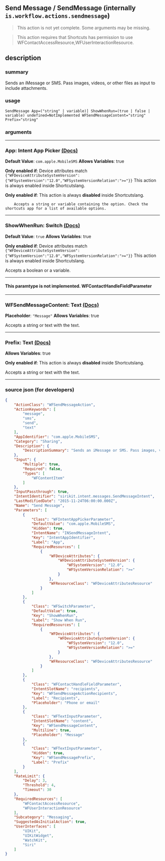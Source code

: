 
## Send Message / SendMessage (internally `is.workflow.actions.sendmessage`)

> This action is not yet complete. Some arguments may be missing.

> This action requires that Shortcuts has permission to use WFContactAccessResource,WFUserInteractionResource.


## description

### summary

Sends an iMessage or SMS. Pass images, videos, or other files as input to include attachments.


### usage
```
SendMessage App=("string" | variable)] ShowWhenRun=(true | false | variable) undefined=NotImplemented WFSendMessageContent="string" Prefix="string"
```

### arguments

---

### App: Intent App Picker [(Docs)](https://pfgithub.github.io/shortcutslang/gettingstarted#other-fields)
**Default Value**: ```
		com.apple.MobileSMS
		```
**Allows Variables**: true

**Only enabled if**: Device attributes match `{"WFDeviceAttributeSystemVersion":{"WFSystemVersion":"12.0","WFSystemVersionRelation":">="}}` This action is always enabled inside Shortcutslang.

**Only enabled if**: This action is always **disabled** inside Shortcutslang.

		Accepts a string or variable containing the option. Check the shortcuts app for a list of available options. 

---

### ShowWhenRun: Switch [(Docs)](https://pfgithub.github.io/shortcutslang/gettingstarted#switch-or-expanding-or-boolean-fields)
**Default Value**: ```
		true
		```
**Allows Variables**: true

**Only enabled if**: Device attributes match `{"WFDeviceAttributeSystemVersion":{"WFSystemVersion":"12.0","WFSystemVersionRelation":">="}}` This action is always enabled inside Shortcutslang.

Accepts a boolean
or a variable.

---

#### This paramtype is not implemented. WFContactHandleFieldParameter

---

### WFSendMessageContent: Text [(Docs)](https://pfgithub.github.io/shortcutslang/gettingstarted#text-field)
**Placeholder**: `"Message"`
**Allows Variables**: true



Accepts a string 
or text
with the text.

---

### Prefix: Text [(Docs)](https://pfgithub.github.io/shortcutslang/gettingstarted#text-field)
**Allows Variables**: true

**Only enabled if**: This action is always **disabled** inside Shortcutslang.

Accepts a string 
or text
with the text.

---

### source json (for developers)

```json
{
	"ActionClass": "WFSendMessageAction",
	"ActionKeywords": [
		"message",
		"sms",
		"send",
		"text"
	],
	"AppIdentifier": "com.apple.MobileSMS",
	"Category": "Sharing",
	"Description": {
		"DescriptionSummary": "Sends an iMessage or SMS. Pass images, videos, or other files as input to include attachments."
	},
	"Input": {
		"Multiple": true,
		"Required": false,
		"Types": [
			"WFContentItem"
		]
	},
	"InputPassthrough": true,
	"IntentIdentifier": "sirikit.intent.messages.SendMessageIntent",
	"LastModifiedDate": "2015-11-24T06:00:00.000Z",
	"Name": "Send Message",
	"Parameters": [
		{
			"Class": "WFIntentAppPickerParameter",
			"DefaultValue": "com.apple.MobileSMS",
			"Hidden": true,
			"IntentName": "INSendMessageIntent",
			"Key": "IntentAppIdentifier",
			"Label": "App",
			"RequiredResources": [
				{
					"WFDeviceAttributes": {
						"WFDeviceAttributeSystemVersion": {
							"WFSystemVersion": "12.0",
							"WFSystemVersionRelation": ">="
						}
					},
					"WFResourceClass": "WFDeviceAttributesResource"
				}
			]
		},
		{
			"Class": "WFSwitchParameter",
			"DefaultValue": true,
			"Key": "ShowWhenRun",
			"Label": "Show When Run",
			"RequiredResources": [
				{
					"WFDeviceAttributes": {
						"WFDeviceAttributeSystemVersion": {
							"WFSystemVersion": "12.0",
							"WFSystemVersionRelation": ">="
						}
					},
					"WFResourceClass": "WFDeviceAttributesResource"
				}
			]
		},
		{
			"Class": "WFContactHandleFieldParameter",
			"IntentSlotName": "recipients",
			"Key": "WFSendMessageActionRecipients",
			"Label": "Recipients",
			"Placeholder": "Phone or email"
		},
		{
			"Class": "WFTextInputParameter",
			"IntentSlotName": "content",
			"Key": "WFSendMessageContent",
			"Multiline": true,
			"Placeholder": "Message"
		},
		{
			"Class": "WFTextInputParameter",
			"Hidden": true,
			"Key": "WFSendMessagePrefix",
			"Label": "Prefix"
		}
	],
	"RateLimit": {
		"Delay": 3,
		"Threshold": 4,
		"Timeout": 30
	},
	"RequiredResources": [
		"WFContactAccessResource",
		"WFUserInteractionResource"
	],
	"Subcategory": "Messaging",
	"SuggestedAsInitialAction": true,
	"UserInterfaces": [
		"UIKit",
		"UIKitWidget",
		"WatchKit",
		"Siri"
	]
}
```
